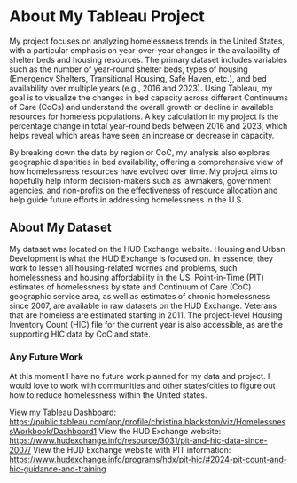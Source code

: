 # **About My Tableau Project**

My project focuses on analyzing homelessness trends in the United States, with a particular emphasis on year-over-year changes in the availability of shelter beds and housing resources. The primary dataset includes variables such as the number of year-round shelter beds, types of housing (Emergency Shelters, Transitional Housing, Safe Haven, etc.), and bed availability over multiple years (e.g., 2016 and 2023). Using Tableau, my goal is to visualize the changes in bed capacity across different Continuums of Care (CoCs) and understand the overall growth or decline in available resources for homeless populations. A key calculation in my project is the percentage change in total year-round beds between 2016 and 2023, which helps reveal which areas have seen an increase or decrease in capacity.

By breaking down the data by region or CoC, my analysis also explores geographic disparities in bed availability, offering a comprehensive view of how homelessness resources have evolved over time. My project aims to hopefully help inform decision-makers such as lawmakers, government agencies, and non-profits on the effectiveness of resource allocation and help guide future efforts in addressing homelessness in the U.S.

## **About My Dataset** 

My dataset was located on the HUD Exchange website. Housing and Urban Development is what the HUD Exchange is focused on.   In essence, they work to lessen all housing-related worries and problems, such homelessness and housing affordability in the US. Point-in-Time (PIT) estimates of homelessness by state and Continuum of Care (CoC) geographic service area, as well as estimates of chronic homelessness since 2007, are available in raw datasets on the HUD Exchange. Veterans that are homeless are estimated starting in 2011. The project-level Housing Inventory Count (HIC) file for the current year is also accessible, as are the supporting HIC data by CoC and state.

### **Any Future Work**

At this moment I have no future work planned for my data and project. I would love to work with communities and other states/cities to figure out how to reduce homelessness within the United states. 

View my Tableau Dashboard: https://public.tableau.com/app/profile/christina.blackston/viz/HomelessnessWorkbook/Dashboard1
View the HUD Exchange website: https://www.hudexchange.info/resource/3031/pit-and-hic-data-since-2007/
View the HUD Exchange website with PIT information: https://www.hudexchange.info/programs/hdx/pit-hic/#2024-pit-count-and-hic-guidance-and-training
